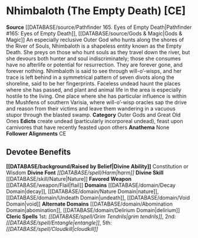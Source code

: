 ﻿---
ability:
- Constitution
- Wisdom
ability_boost:
- Constitution
- Wisdom
alignment: CE
deity:
- '[[DATABASE/deity/Nhimbaloth|Nhimbaloth]]'
deity_category: Outer Gods and Great Old Ones
divine_font: Harm
domain:
- '[[DATABASE/domain/Abomination Domain|Abomination]]'
- '[[DATABASE/domain/Decay Domain|Decay]]'
- '[[DATABASE/domain/Delirium Domain|Delirium]]'
- '[[DATABASE/domain/Nature Domain|Nature]]'
- '[[DATABASE/domain/Undeath Domain|Undeath]]'
- '[[DATABASE/domain/Void Domain|Void]]'
favored_weapon: '[[DATABASE/weapon/Flail|Flail]]'
follower_alignment:
- CE
id: '163'
name: Nhimbaloth
rarity: Common
rus_type_level: null
skill:
- '[[DATABASE/skill/Nature|Nature]]'
source: '[[DATABASE/source/Pathfinder 165. Eyes of Empty Death|Pathfinder #165: Eyes
  of Empty Death]]'
trait: null
type: Deity

---
# Nhimbaloth (The Empty Death) [CE]

**Source** [[DATABASE/source/Pathfinder 165. Eyes of Empty Death|Pathfinder #165: Eyes of Empty Death]], [[DATABASE/source/Gods & Magic|Gods & Magic]] 
An especially reclusive Outer God who hunts along the shores of the River of Souls, Nhimbaloth is a shapeless entity known as the Empty Death. She preys on those who hunt souls as they travel down the river, but she devours both hunter and soul indiscriminately; those she consumes have no afterlife or potential for resurrection. They are forever gone, and forever nothing.
 Nhimbaloth is said to see through will-o’-wisps, and her trace is left behind in a symmetrical pattern of seven divots along the shoreline, said to be her fingerprints. Faceless undead haunt the places where she has passed, and plant and animal life in the area is especially hostile to the living. One place where she has particular influence is within the Mushfens of southern Varisia, where will-o’-wisp oracles sap the drive and reason from their victims and leave them wandering in a vacuous stupor through the blasted swamp.
**Category** Outer Gods and Great Old Ones
**Edicts** create undead (particularly incorporeal undead), feast upon carnivores that have recently feasted upon others
**Anathema** None
**Follower Alignments** CE

## Devotee Benefits

**[[DATABASE/background/Raised by Belief|Divine Ability]]** Constitution or Wisdom
**Divine Font** _[[DATABASE/spell/Harm|harm]]_
**Divine Skill** [[DATABASE/skill/Nature|Nature]]
**Favored Weapon** [[DATABASE/weapon/Flail|flail]]
**Domains** [[DATABASE/domain/Decay Domain|decay]], [[DATABASE/domain/Nature Domain|nature]], [[DATABASE/domain/Undeath Domain|undeath]], [[DATABASE/domain/Void Domain|void]]
**Alternate Domains** [[DATABASE/domain/Abomination Domain|abomination]], [[DATABASE/domain/Delirium Domain|delirium]]
**Cleric Spells** 1st: _[[DATABASE/spell/Grim Tendrils|grim tendrils]]_, 2nd: _[[DATABASE/spell/Entangle|entangle]]_, 5th: _[[DATABASE/spell/Cloudkill|cloudkill]]_